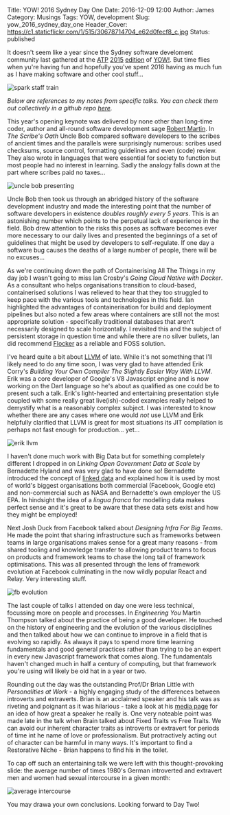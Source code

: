 Title: YOW! 2016 Sydney Day One 
Date: 2016-12-09 12:00
Author: James 
Category: Musings 
Tags: YOW, development
Slug: yow_2016_sydney_day_one
Header_Cover: https://c1.staticflickr.com/1/515/30678714704_e62d0fecf8_c.jpg
Status: published

It doesn't seem like a year since the Sydney software develoment community last gathered at the [ATP][australian technology park] [2015][yow 2015 day one] [edition][yow 2015 day two] of [YOW!][yow sydney]. But time flies when yu're having fun and hopefully you've spent 2016 having as much fun as I have making software and other cool stuff...

![spark staff train][spark staff train]

<!-- PELICAN_END_SUMMARY -->

_Below are references to my notes from specific talks. You can check them out collectively in a github repo [here][notes]._

This year's opening keynote was delivered by none other than long-time coder, author and all-round software development sage [Robert Martin][uncle bob]. In _The Scribe's Oath_ Uncle Bob compared software developers to the scribes of ancient times and the parallels were surprisingly numerous: scribes used checksums, source control, formatting guidelines and even (code) review. They also wrote in languages that were essential for society to function but most people had no interest in learning. Sadly the analogy falls down at the part where scribes paid no taxes...  

![uncle bob presenting][uncle bob presenting]

Uncle Bob then took us through an abridged history of the software development industry and made the interesting point that the number of software developers in existence _doubles roughly every 5 years_. This is an astonishing number which points to the perpetual lack of experience in the field. Bob drew attention to the risks this poses as software becomes ever more necessary to our daily lives and presented the beginnings of a set of guidelines that might be used by developers to self-regulate. If one day a software bug causes the deaths of a large number of people, there will be no excuses...

As we're continuing down the path of Containerising All The Things in my day job I wasn't going to miss Ian Crosby's _Going Cloud Native with Docker_. As a consultant who helps organisations transition to cloud-based, containerised solutions I was relieved to hear that they too struggled to keep pace with the various tools and technologies in this field. Ian highlighted the advantages of containerisation for build and deployment pipelines but also noted a few areas where containers are still not the most appropriate solution - specifically traditional databases that aren't necessarily designed to scale horizontally. I revisited this and the subject of persistent storage in question time and while there are no silver bullets, Ian did recommend [Flocker][flocker] as a reliable and FOSS solution.

I've heard quite a bit about [LLVM][llvm] of late. While it's not something that I'll likely need to do any time soon, I was very glad to have attended Erik Corry's _Building Your Own Compiler The Slightly Easier Way With LLVM_. Erik was a core developer of Google's V8 Javascript engine and is now working on the Dart language so he's about as qualified as one could be to present such a talk. Erik's light-hearted and entertaining presentation style coupled with some really great live(ish)-coded examples really helped to demystify what is a reasonably complex subject. I was interested to know whether there are any cases where one would _not_ use LLVM and Erik helpfully clarified that LLVM is great for most situations its JIT compilation is perhaps not fast enough for production... yet...

![erik llvm][erik llvm]

I haven't done much work with Big Data but for something completely different I dropped in on _Linking Open Government Data at Scale_ by Bernadette Hyland and was very glad to have done so! Bernadette introduced the concept of [linked data][linked data] and explained how it is used by most of world's biggest organisations both commercial (Facebook, Google etc) and non-commercial such as NASA and Bernadette's own employer the US EPA. In hindsight the idea of a _lingua franca_ for modelling data makes perfect sense and it's great to be aware that these data sets exist and how they might be employed!

Next Josh Duck from Facebook talked about _Designing Infra For Big Teams_. He made the point that sharing infrastructure such as frameworks between teams in large organisations makes sense for a great many reasons - from shared tooling and knowledge transfer to allowing product teams to focus on products and framework teams to chase the long tail of framework optimisations. This was all presented through the lens of framework evolution at Facebook culminating in the now wildly popular React and Relay. Very interesting stuff.

![fb evolution][fb evolution]

The last couple of talks I attended on day one were less technical, focussing more on people and processes. In _Engineering You_ Martin Thompson talked about the practice of being a good developer. He touched on the history of engineering and the evolution of the various disciplines and then talked about how we can continue to improve in a field that is evolving so rapidly. As always it pays to spend more time learning fundamentals and good general practices rather than trying to be an expert in every new Javascript framework that comes along. The fundamentals haven't changed much in half a century of computing, but that framework you're using will likely be old hat in a year or two.

Rounding out the day was the outstanding Prof/Dr Brian Little with _Personalities at Work_ - a highly engaging study of the differences between introverts and extraverts. Brian is an acclaimed speaker and his talk was as riveting and poignant as it was hilarious - take a look at his [media page][brian little videos] for an idea of how great a speaker he really is. One very noteable point was made late in the talk when Brain talked about Fixed Traits vs Free Traits. We can avoid our inherent character traits as introverts or extravert for periods of time int he name of love or professionalism. But protractively acting out of character can be harmful in many ways. It's important to find a Restorative Niche - Brian happens to find his in the toilet.

To cap off such an entertaining talk we were left with this thought-provoking slide: the average number of times 1980's German introverted and extravert men and women had sexual intercourse in a given month:

![average intercourse][average intercourse]

You may drawa your own conclusions. Looking forward to Day Two! 

[yow 2015 day one]:/yow_2015_sydney_day_one
[yow 2015 day two]:/yow_2015_sydney_day_two
[yow sydney]:http://sydney.yowconference.com.au
[notes]:https://github.com/amorphic/yow_2016
[australian technology park]:http://www.atp.com.au
[sparkcc]:http://sparkcc.org

[spark staff yow]: https://c1.staticflickr.com/1/515/30678714704_e62d0fecf8_c.jpg
[spark staff train]: https://c6.staticflickr.com/1/716/30710372533_b098ffb3f2_c.jpg
[uncle bob presenting]: https://c6.staticflickr.com/1/507/31519507285_db42883ef7_c.jpg
[uncle bob]: https://en.wikipedia.org/wiki/Robert_Cecil_Martin
[flocker]: https://clusterhq.com/flocker/introduction
[llvm]: http://llvm.org
[linked data]: https://en.wikipedia.org/wiki/Linked_data
[epa]: https://www.epa.gov
[erik llvm]: https://c7.staticflickr.com/1/654/30678780974_c8c54f63fb_c.jpg
[fb evolution]: https://c7.staticflickr.com/6/5585/31148222590_e83d80e250_c.jpg
[brian little videos]: http://www.brianrlittle.com/Topics/media/
[average intercourse]: https://c7.staticflickr.com/1/112/31482337686_3ef30cc721_c.jpg
